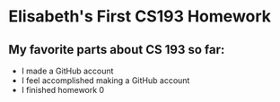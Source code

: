 # Elisabeth's First CS193 Homework
## My favorite parts about CS 193 so far:
- I made a GitHub account
- I feel accomplished making a GitHub account
- I finished homework 0

